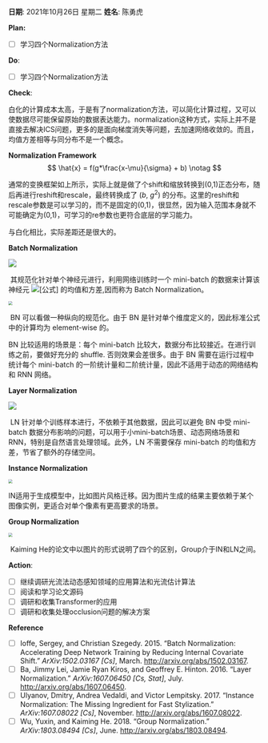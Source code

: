 **日期**: 2021年10月26日 星期二      **姓名**: 陈勇虎 

**Plan:**

- [ ] 学习四个Normalization方法

**Do**:

- [ ] 学习四个Normalization方法

**Check**:

​		白化的计算成本太高，于是有了normalization方法，可以简化计算过程，又可以使数据尽可能保留原始的数据表达能力。normalization这种方式，实际上并不是直接去解决ICS问题，更多的是面向梯度消失等问题，去加速网络收敛的。而且，均值方差相等与同分布不是一个概念。

**Normalization Framework**
$$
\hat{x} = f(g*\frac{x-\mu}{\sigma} + b) \notag
$$

​		通常的变换框架如上所示，实际上就是做了个shift和缩放转换到(0,1)正态分布，随后再进行reshift和rescale，最终转换成了 ($b$, $g^2$) 的分布。这里的reshift和rescale参数是可以学习的，而不是固定的(0,1)，很显然，因为输入范围本身就不可能确定为(0,1)，可学习的re参数也更符合底层的学习能力。

与白化相比，实际差距还是很大的。

**Batch Normalization**

![](https://pic1.zhimg.com/80/v2-13bb64b6122e98421ea3528539c1bffc_720w.jpg)

​		其规范化针对单个神经元进行，利用网络训练时一个 mini-batch 的数据来计算该神经元 ![[公式]](https://www.zhihu.com/equation?tex=x_i) 的均值和方差,因而称为 Batch Normalization。

<img src="D:\MyBlog\VingtDylan\source\_posts\Internal-Covariate-Shift-Normalization\ICSN1.png" style="zoom:50%;" />

​		BN 可以看做一种纵向的规范化。由于 BN 是针对单个维度定义的，因此标准公式中的计算均为 element-wise 的。

BN 比较适用的场景是：每个 mini-batch 比较大，数据分布比较接近。在进行训练之前，要做好充分的 shuffle. 否则效果会差很多。由于 BN 需要在运行过程中统计每个 mini-batch 的一阶统计量和二阶统计量，因此不适用于动态的网络结构 和 RNN 网络。

**Layer Normalization**

![](https://pic1.zhimg.com/80/v2-2f1ad5749e4432d11e777cf24b655da8_720w.jpg)

​		LN 针对单个训练样本进行，不依赖于其他数据，因此可以避免 BN 中受 mini-batch 数据分布影响的问题，可以用于小mini-batch场景、动态网络场景和 RNN，特别是自然语言处理领域。此外，LN 不需要保存 mini-batch 的均值和方差，节省了额外的存储空间。

**Instance Normalization**

<img src="D:\MyBlog\VingtDylan\source\_posts\Internal-Covariate-Shift-Normalization\ICSN2.png" style="zoom:50%;" />

​		IN适用于生成模型中，比如图片风格迁移。因为图片生成的结果主要依赖于某个图像实例，更适合对单个像素有更高要求的场景。

**Group Normalization**

<img src="D:\MyBlog\VingtDylan\source\_posts\Internal-Covariate-Shift-Normalization\ICSN3.png" style="zoom:50%;" />

​		Kaiming He的论文中以图片的形式说明了四个的区别，Group介于IN和LN之间。

**Action**:

- [ ] 继续调研光流法动态感知领域的应用算法和光流估计算法
- [ ] 阅读和学习论文源码
- [ ] 调研和收集Transformer的应用
- [ ] 调研和收集处理occlusion问题的解决方案

**Reference**

- [ ] Ioffe, Sergey, and Christian Szegedy. 2015. “Batch Normalization: Accelerating Deep Network Training by Reducing Internal Covariate Shift.” *ArXiv:1502.03167 [Cs]*, March. http://arxiv.org/abs/1502.03167.
- [ ] Ba, Jimmy Lei, Jamie Ryan Kiros, and Geoffrey E. Hinton. 2016. “Layer Normalization.” *ArXiv:1607.06450 [Cs, Stat]*, July. http://arxiv.org/abs/1607.06450.
- [ ] Ulyanov, Dmitry, Andrea Vedaldi, and Victor Lempitsky. 2017. “Instance Normalization: The Missing Ingredient for Fast Stylization.” *ArXiv:1607.08022 [Cs]*, November. http://arxiv.org/abs/1607.08022.
- [ ] Wu, Yuxin, and Kaiming He. 2018. “Group Normalization.” *ArXiv:1803.08494 [Cs]*, June. http://arxiv.org/abs/1803.08494.
